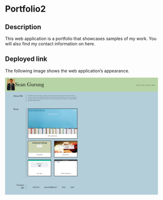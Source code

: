 # Portfolio2

## Description 
This web application is a portfolio that showcases samples of my work. You will also find my contact information on here. 

## Deployed link


The following image shows the web application’s appearance.

![portfolio screenshot](assets/images/portfolio_screenshot.jpeg)